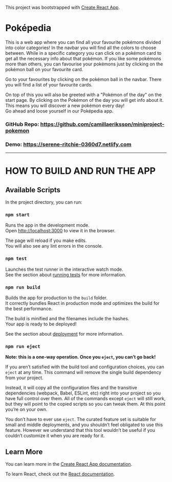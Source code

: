 This project was bootstrapped with [Create React App](https://github.com/facebook/create-react-app).

# Poképedia

This is a web app where you can find all your favourite pokémons divided into color categories! 
In the navbar you will find all the colors to choose between. While in a specific category you can click on a pokémon card to get all the necessary info about that pokémon. If you like some pokémons more than others, you can favourise your pokémons just by clicking on the pokémon ball on your favourite card.

Go to your favourites by clicking on the pokémon ball in the navbar. There you will find a list of your favourite cards.

On top of this you will also be greeted with a "Pokémon of the day" on the start page. By clicking on the Pokémon of the day you will get info about it. This means you will discover a new pokémon every day!  
Go ahead and loose yourself in our Poképedia app.  


### GitHub Repo: https://github.com/camillaeriksson/miniproject-pokemon

### Demo: https://serene-ritchie-0360d7.netlify.com



----------------------------------------------------------------------------------------------

# HOW TO BUILD AND RUN THE APP

## Available Scripts

In the project directory, you can run:

### `npm start`

Runs the app in the development mode.<br />
Open [http://localhost:3000](http://localhost:3000) to view it in the browser.

The page will reload if you make edits.<br />
You will also see any lint errors in the console.

### `npm test`

Launches the test runner in the interactive watch mode.<br />
See the section about [running tests](https://facebook.github.io/create-react-app/docs/running-tests) for more information.

### `npm run build`

Builds the app for production to the `build` folder.<br />
It correctly bundles React in production mode and optimizes the build for the best performance.

The build is minified and the filenames include the hashes.<br />
Your app is ready to be deployed!

See the section about [deployment](https://facebook.github.io/create-react-app/docs/deployment) for more information.

### `npm run eject`

**Note: this is a one-way operation. Once you `eject`, you can’t go back!**

If you aren’t satisfied with the build tool and configuration choices, you can `eject` at any time. This command will remove the single build dependency from your project.

Instead, it will copy all the configuration files and the transitive dependencies (webpack, Babel, ESLint, etc) right into your project so you have full control over them. All of the commands except `eject` will still work, but they will point to the copied scripts so you can tweak them. At this point you’re on your own.

You don’t have to ever use `eject`. The curated feature set is suitable for small and middle deployments, and you shouldn’t feel obligated to use this feature. However we understand that this tool wouldn’t be useful if you couldn’t customize it when you are ready for it.

## Learn More

You can learn more in the [Create React App documentation](https://facebook.github.io/create-react-app/docs/getting-started).

To learn React, check out the [React documentation](https://reactjs.org/).


